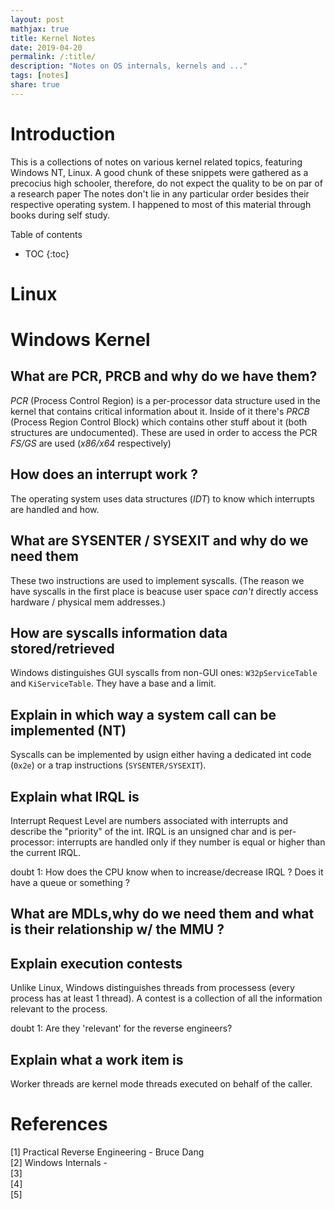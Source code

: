 ```yaml
---
layout: post
mathjax: true
title: Kernel Notes
date: 2019-04-20
permalink: /:title/
description: "Notes on OS internals, kernels and ..."
tags: [notes]
share: true
---
```



# Introduction

This is a collections of notes on various kernel related topics, featuring
Windows NT, Linux. A good chunk of these snippets were gathered as a precocius 
high schooler, therefore, do not expect the quality to be on par of a research paper
The notes don't lie in any particular order besides their 
respective operating system. I happened to most of this material through books during
self study.

Table of contents
* TOC
{:toc}


# Linux


# Windows Kernel


## What are PCR, PRCB and why do we have them?

_PCR_ (Process Control Region) is a per-processor data structure used in the
kernel that contains critical information about it. Inside of it
there's _PRCB_ (Process Region Control Block) which contains other stuff
about it (both structures are undocumented). These are used in order to access the PCR _FS/GS_ are used
(_x86/x64_ respectively)


## How does an interrupt work ?

The operating system uses data structures (_IDT_) to know which interrupts 
are handled and how.


## What are SYSENTER / SYSEXIT and why do we need them

These two instructions are used to implement syscalls. (The reason we have
syscalls in the first place is beacuse user space *can't* directly access
hardware / physical mem addresses.)


## How are syscalls information data stored/retrieved

Windows distinguishes GUI syscalls from non-GUI ones: `W32pServiceTable` and
`KiServiceTable`. They have a base and a limit.

	
## Explain in which way a system call can be implemented (NT)

Syscalls can be implemented by usign either having a dedicated int code
(`0x2e`) or a trap instructions (`SYSENTER/SYSEXIT`).

## Explain what IRQL is

Interrupt Request Level are numbers associated with interrupts and describe
the "priority" of the int. IRQL is an unsigned char and is per-processor:
interrupts are handled only if they number is equal or higher than the
current IRQL. 

doubt 1: How does the CPU know when to increase/decrease IRQL ? Does it
have a queue or something ?


## What are MDLs,why do we need them and what is their relationship w/ the MMU ?



## Explain execution contests

Unlike Linux, Windows distinguishes threads from processess (every process
has at least 1 thread). A contest is a collection of all the information
relevant to the process.

doubt 1: Are they 'relevant' for the reverse engineers?


## Explain what a work item is 

Worker threads are kernel mode threads executed on behalf of the
caller. 

# References

[1] Practical Reverse Engineering - Bruce Dang  
[2] Windows Internals -  
[3]  
[4]  
[5]  

